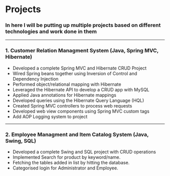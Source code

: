 # Projects
### In here I will be putting up multiple projects based on different technologies and work done in them
___

### **1. Customer Relation Managment System (Java, Spring MVC, Hibernate)**
* Developed a complete Spring MVC and Hibernate CRUD Project
* Wired Spring beans together using Inversion of Control and Dependency Injection
* Performed object/relational mapping with Hibernate
* Leveraged the Hibernate API to develop a CRUD app with MySQL
* Applied Java annotations for Hibernate mappings
* Developed queries using the Hibernate Query Language (HQL)
* Created Spring MVC controllers to process web requests
* Developed web view components using Spring MVC custom tags
* Add AOP Logging system to project
___
### **2. Employee Managment and Item Catalog System (Java, Swing, SQL)**
* Developed a complete Swing and SQL project with CRUD operations
* Implemented Search for product by keyword/name.
* Fetching the tables added in list by hitting the database.
* Categorised login for Administrator and Employee.
